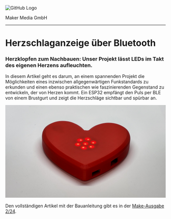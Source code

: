 ![GitHub Logo](http://www.heise.de/make/icons/make_logo.png)

Maker Media GmbH

***

# Herzschlaganzeige über Bluetooth

### Herzklopfen zum Nachbauen: Unser Projekt lässt LEDs im Takt des eigenen Herzens aufleuchten.

In diesem Artikel geht es darum, an einem spannenden Projekt die Möglichkeiten eines inzwischen allgegenwärtigen Funkstandards zu erkunden und einen ebenso praktischen wie faszinierenden Gegenstand zu entwickeln, der von Herzen kommt. Ein ESP32 empfängt den Puls per BLE von einem Brustgurt und zeigt die Herzschläge sichtbar und spürbar an.

![Picture](https://github.com/MakeMagazinDE/Herzenssache/blob/master/Herz.png) 

Den vollständigen Artikel mit der Bauanleitung gibt es in der [Make-Ausgabe 2/24](https://www.heise.de/select/make/2025/2/2502210392643091084).
